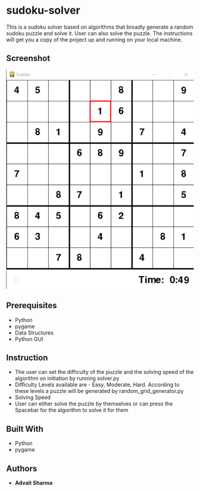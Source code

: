 # sudoku-solver
 This is a sudoku solver based on algorithms that broadly generate a random sudoku puzzle and solve it. User can also solve the puzzle.
 The instructions will get you a copy of the project up and running on your local machine.


## Screenshot
![Sudoku Solver Screenshot](solver-ss.png)


## Prerequisites
* Python
* pygame
* Data Structures
* Python GUI


## Instruction
* The user can set the difficulty of the puzzle and the solving speed of the algorithm on initiation by running solver.py
* Difficulty Levels available are - Easy, Moderate, Hard. According to these levels a puzzle will be generated by random_grid_generator.py
* Solving Speed
* User can either solve the puzzle by themselves or can press the Spacebar for the algorithm to solve it for them


## Built With
* Python
* pygame


## Authors
* **Advait Sharma**
